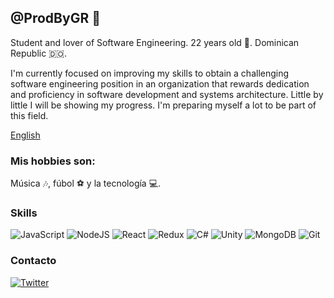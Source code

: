 ## @ProdByGR 👋
Student and lover of Software Engineering. 22 years old 👦. Dominican Republic 🇩🇴.

I'm currently focused on improving my skills to obtain a challenging software engineering position in an organization that rewards dedication and proficiency in software development and systems architecture. Little by little I will be showing my progress. I'm preparing myself a lot to be part of this field.

[English](https://github.com/prodbygr/prodbygr/blob/main/README_ENG)

### Mis hobbies son: 
Música 🎶, fúbol ⚽ y la tecnología 💻.

### Skills
![JavaScript](https://img.shields.io/badge/javascript%20-%23323330.svg?&style=for-the-badge&logo=javascript&logoColor=%23F7DF1E) 
![NodeJS](https://img.shields.io/badge/node.js%20-%2343853D.svg?&style=for-the-badge&logo=node.js&logoColor=white)
![React](https://img.shields.io/badge/react%20-%2320232a.svg?&style=for-the-badge&logo=react&logoColor=%2361DAFB)
![Redux](https://img.shields.io/badge/redux%20-%23593d88.svg?&style=for-the-badge&logo=redux&logoColor=white)
![C#](https://img.shields.io/badge/c%23%20-%23239120.svg?&style=for-the-badge&logo=c-sharp&logoColor=white)
![Unity](https://img.shields.io/badge/unity%20-%23000000.svg?&style=for-the-badge&logo=unity&logoColor=white)
![MongoDB](https://img.shields.io/badge/MongoDB-%234ea94b.svg?&style=for-the-badge&logo=mongodb&logoColor=white)
![Git](https://img.shields.io/badge/git%20-%23F05033.svg?&style=for-the-badge&logo=git&logoColor=white)

### Contacto
[![Twitter](https://img.shields.io/badge/ProdByGR%20-%231DA1F2.svg?&style=for-the-badge&logo=Twitter&logoColor=white)](https://twitter.com/ProdByGR)
